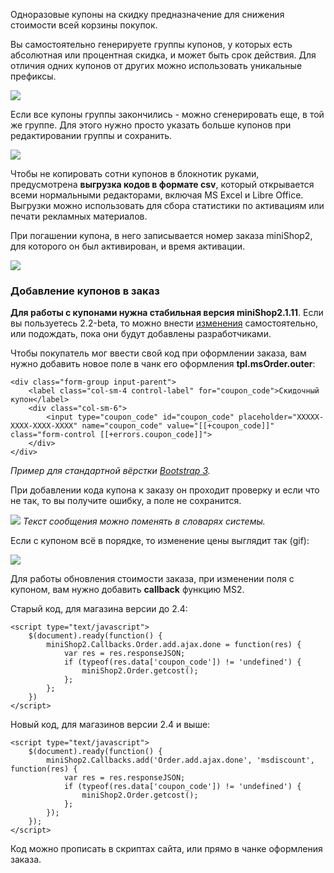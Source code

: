Одноразовые купоны на скидку предназначение для снижения стоимости всей корзины покупок.

Вы самостоятельно генерируете группы купонов, у которых есть абсолютная или процентная скидка, и может быть срок действия. Для отличия одних купонов от других можно использовать уникальные префиксы.

[![](https://file.modx.pro/files/f/2/f/f2f5cc342e1c0f77f9e1df3b55ee35b4s.jpg)](https://file.modx.pro/files/f/2/f/f2f5cc342e1c0f77f9e1df3b55ee35b4.png)

Если все купоны группы закончились - можно сгенерировать еще, в той же группе. Для этого нужно просто указать больше купонов при редактировании группы и сохранить.

[![](https://file.modx.pro/files/4/3/b/43b34a02ef2e03f5db0d7ce60876a3eds.jpg)](https://file.modx.pro/files/4/3/b/43b34a02ef2e03f5db0d7ce60876a3ed.png)

Чтобы не копировать сотни купонов в блокнотик руками, предусмотрена **выгрузка кодов в формате csv**, который открывается всеми нормальными редакторами, включая MS Excel и Libre Office.
Выгрузки можно использовать для сбора статистики по активациям или печати рекламных материалов.

При погашении купона, в него записывается номер заказа miniShop2, для которого он был активирован, и время активации.

[![](https://file.modx.pro/files/6/c/4/6c4c36ca7ca6b67bae0145a0f810ecfes.jpg)](https://file.modx.pro/files/6/c/4/6c4c36ca7ca6b67bae0145a0f810ecfe.png)

### Добавление купонов в заказ
**Для работы c купонами нужна стабильная версия miniShop2.1.11**. Если вы пользуетесь 2.2-beta, то можно внести [изменения][0] самостоятельно, или подождать, пока они будут добавлены разработчиками.

Чтобы покупатель мог ввести свой код при оформлении заказа, вам нужно добавить новое поле в чанк его оформления **tpl.msOrder.outer**:
```
<div class="form-group input-parent">
	<label class="col-sm-4 control-label" for="coupon_code">Скидочный купон</label>
	<div class="col-sm-6">
		<input type="coupon_code" id="coupon_code" placeholder="XXXXX-XXXX-XXXX-XXXX" name="coupon_code" value="[[+coupon_code]]" class="form-control [[+errors.coupon_code]]">
	</div>
</div>
```
*Пример для стандартной вёрстки [Bootstrap 3][1].*

При добавлении кода купона к заказу он проходит проверку и если что не так, то вы получите ошибку, а поле не сохранится.

[![](https://file.modx.pro/files/9/7/e/97e6d312697b658442a19bc02680dd1as.jpg)](https://file.modx.pro/files/9/7/e/97e6d312697b658442a19bc02680dd1a.png)
*Текст сообщения можно поменять в словарях системы.*

Если с купоном всё в порядке, то изменение цены выглядит так (gif):

[![](https://file.modx.pro/files/e/c/0/ec079395ad6ced00052e447b18cc036es.jpg)](https://file.modx.pro/files/e/c/0/ec079395ad6ced00052e447b18cc036e.gif)

Для работы обновления стоимости заказа, при изменении поля с купоном, вам нужно добавить **callback** функцию MS2.

Старый код, для магазина версии до 2.4:
```
<script type="text/javascript">
    $(document).ready(function() {
        miniShop2.Callbacks.Order.add.ajax.done = function(res) {
            var res = res.responseJSON;
            if (typeof(res.data['coupon_code']) != 'undefined') {
                miniShop2.Order.getcost();
            };
        };
    })
</script>
```

Новый код, для магазинов версии 2.4 и выше:
```
<script type="text/javascript">
    $(document).ready(function() {
        miniShop2.Callbacks.add('Order.add.ajax.done', 'msdiscount', function(res) {
            var res = res.responseJSON;
            if (typeof(res.data['coupon_code']) != 'undefined') {
                miniShop2.Order.getcost();
            };
        });
    });
</script>
```

Код можно прописать в скриптах сайта, или прямо в чанке оформления заказа.

[0]: https://github.com/bezumkin/miniShop2/commit/f33462045561594e56fa11312003c25c04d1bc32
[1]: http://getbootstrap.com
